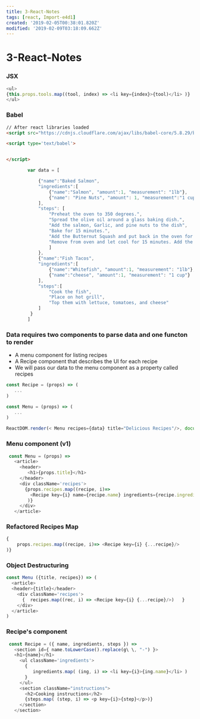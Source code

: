 ```yaml
---
title: 3-React-Notes
tags: [react, Import-e4d1]
created: '2019-02-05T00:38:01.820Z'
modified: '2019-02-09T03:18:09.662Z'
---
```


# 3-React-Notes

### JSX

```javascript
<ul>
{this.props.tools.map((tool, index) => <li key={index}>{tool)</li> )}
</ul>
```

### Babel
```html
// After react libraries loaded
<script src="https://cdnjs.cloudflare.com/ajax/libs/babel-core/5.8.29/browser.js"></script>

<script type='text/babel'>


</script>
```


```javascript
        var data = [

            {"name":"Baked Salmon",
            "ingredients":[ 
                {"name":"Salmon", "amount":1, "measurement": "1lb"}, 
                {"name": "Pine Nuts", "amount": 1, "measurement":"1 cup"}
            ],
            "steps": [
                "Preheat the oven to 350 degrees.",
                "Spread the olive oil around a glass baking dish.",
                "Add the salmon, Garlic, and pine nuts to the dish",
                "Bake for 15 minutes.",
                "Add the Butternut Squash and put back in the oven for 30 mins.",
                "Remove from oven and let cool for 15 minutes. Add the lettuce and serve."
                ]
            },
            {"name":"Fish Tacos",
            "ingredients":[
                {"name":"Whitefish", "amount":1, "measurement": "1lb"},
                {"name":"cheese", "amount":1, "measurement": "1 cup"}
            ], 
            "steps":[
                "Cook the fish",
                "Place on hot grill",
                "Top them with lettuce, tomatoes, and cheese"
            ]
         }
        ]
```

### Data requires two components to parse data and one functon to render
* A menu component for listing recipes
* A Recipe component that describes the UI for each recipe
* We will pass our data to the menu component as a property called recipes

```javascript
const Recipe = (props) => (
   ...
)

const Menu = (props) => (
   ...
)

ReactDOM.render(< Menu recipes={data} title="Delicious Recipes"/>, document.getElementById("root"))
```

### Menu component (v1)
```javascript
 const Menu = (props) =>
   <article>
     <header>
        <h1>{props.title}</h1>
     </header>
     <div className='recipes'>
       {props.recipes.map((recipe, i)=> 
         <Recipe key={i} name={recipe.name} ingredients={recipe.ingredients} step={recipe.steps}/>
        )}
     </div>
   </article>
```

### Refactored Recipes Map
```javascript
{
    props.recipes.map((recipe, i)=> <Recipe key={i} {...recipe}/>
)}
```
### Object Destructuring
```javascript
const Menu ({title, recipes}) => (
  <article>
  <header>{title}</header>
    <div className='recipes'>
      {  recipes.map((rec, i) => <Recipe key={i} {...recipe}/>)   }
    </div>
  </article>
)
```

### Recipe's component
```javascript
 const Recipe = ({ name, ingredients, steps }) => 
   <section id={ name.toLowerCase().replace(g\ \, "-") }>
   <h1>{name}</h1>
     <ul className='ingredients'>
       {
          ingredients.map( (ing, i) => <li key={i}>{ing.name}</li> )
       }
     </ul>
     <section className="instructions">
       <h2>Cooking instructions</h2>
       {steps.map( (step, i) => <p key={i}>{step}</p>)}
     </section>
   </section>
   
```

